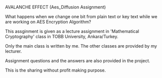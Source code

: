 AVALANCHE EFFECT (Aes_Diffusion Assignment)

What happens when we change one bit from plain text or key text while we are working on AES Encryption Algorithm?

This assginment is given as a lecture assignment in 'Mathematical Cryptography' class in TOBB University, Ankara/Turkey.

Only the main class is written by me. The other classes are provided by my lecturer.

Assignment questions and the answers are also provided in the project.

This is the sharing without profit making purpose.
